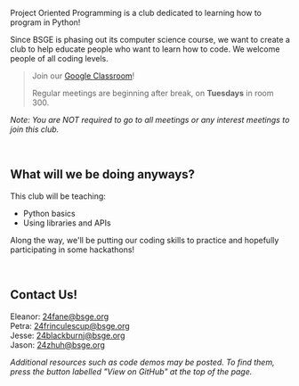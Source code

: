Project Oriented Programming is a club dedicated to learning how to program in Python!

Since BSGE is phasing out its computer science course, we want to create a club to help educate people who want to learn how to code. We welcome people of all coding levels.

> Join our [Google Classroom](https://classroom.google.com/c/NjYzNDA1OTQ3MzM4?cjc=4ebfpu6)!
> 
> Regular meetings are beginning after break, on **Tuesdays** in room 300.

*Note: You are NOT required to go to all meetings or any interest meetings to join this club.*

<br>

## What will we be doing anyways?
This club will be teaching:
- Python basics
- Using libraries and APIs

Along the way, we'll be putting our coding skills to practice and hopefully participating in some hackathons!

<br>

## Contact Us!
Eleanor: 24fane@bsge.org <br>
Petra: 24frinculescup@bsge.org <br>
Jesse: 24blackburnj@bsge.org<br>
Jason: 24zhuh@bsge.org<br>

*Additional resources such as code demos may be posted. To find them, press the button labelled "View on GitHub" at the top of the page.*
